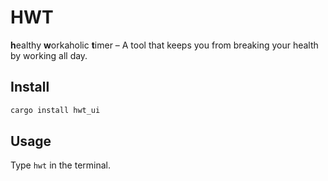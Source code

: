 # HWT

**h**ealthy **w**orkaholic **t**imer – A tool that keeps you from breaking your
health by working all day.

## Install

```bash
cargo install hwt_ui
```

## Usage

Type `hwt` in the terminal.
